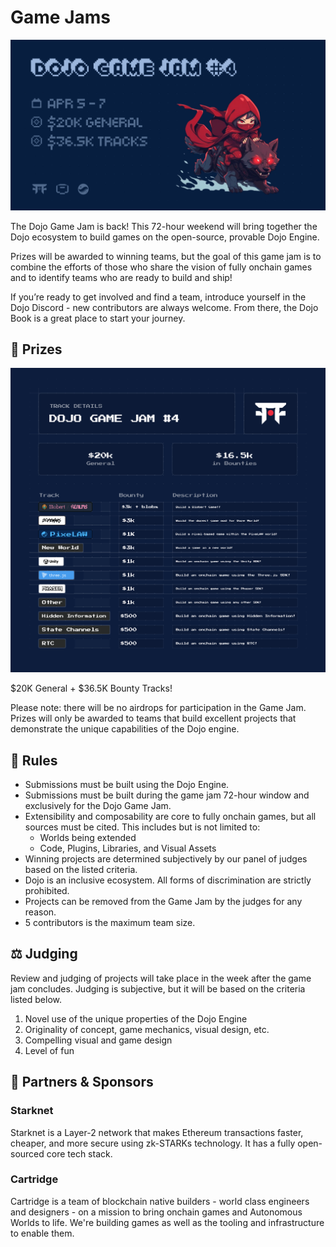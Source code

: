 # Game Jams

![Game Jam 4 Header](.github/assets/game-jam-4/header.png)

The Dojo Game Jam is back! This 72-hour weekend will bring together the Dojo ecosystem to build games on the open-source, provable Dojo Engine.

Prizes will be awarded to winning teams, but the goal of this game jam is to combine the efforts of those who share the vision of fully onchain games and to identify teams who are ready to build and ship!

If you’re ready to get involved and find a team, introduce yourself in the Dojo Discord - new contributors are always welcome. From there, the Dojo Book is a great place to start your journey.

## 🎁  Prizes

![Game Jam 4 Prizes](.github/assets/game-jam-4/prizes.png)

$20K General + $36.5K Bounty Tracks!

Please note: there will be no airdrops for participation in the Game Jam. Prizes will only be awarded to teams that build excellent projects that demonstrate the unique capabilities of the Dojo engine.

## 📏  Rules

- Submissions must be built using the Dojo Engine.
- Submissions must be built during the game jam 72-hour window and exclusively for the Dojo Game Jam.
- Extensibility and composability are core to fully onchain games, but all sources must be cited. This includes but is not limited to:
  - Worlds being extended
  - Code, Plugins, Libraries, and Visual Assets
- Winning projects are determined subjectively by our panel of judges based on the listed criteria.
- Dojo is an inclusive ecosystem. All forms of discrimination are strictly prohibited.
- Projects can be removed from the Game Jam by the judges for any reason.
- 5 contributors is the maximum team size.

## ⚖️  Judging

Review and judging of projects will take place in the week after the game jam concludes. Judging is subjective, but it will be based on the criteria listed below.

1. Novel use of the unique properties of the Dojo Engine
2. Originality of concept, game mechanics, visual design, etc.
3. Compelling visual and game design
4. Level of fun

## 🤝  Partners & Sponsors

### Starknet

Starknet is a Layer-2 network that makes Ethereum transactions faster, cheaper, and more secure using zk-STARKs technology. It has a fully open-sourced core tech stack.

### Cartridge

Cartridge is a team of blockchain native builders - world class engineers and designers - on a mission to bring onchain games and Autonomous Worlds to life. We're building games as well as the tooling and infrastructure to enable them.